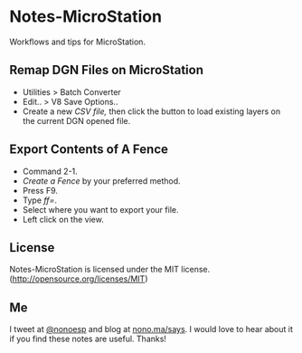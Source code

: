 # Notes-MicroStation
Workflows and tips for MicroStation.

## Remap DGN Files on MicroStation

* Utilities > Batch Converter
* Edit.. > V8 Save Options..
* Create a new *CSV file,* then click the button to load existing layers on the current DGN opened file.

## Export Contents of A Fence

* Command 2-1.
* *Create a Fence* by your preferred method.
* Press F9.
* Type *ff=*.
* Select where you want to export your file.
* Left click on the view.

## License

Notes-MicroStation is licensed under the MIT license. (http://opensource.org/licenses/MIT)

## Me

I tweet at [@nonoesp](http://www.twitter.com/nonoesp) and blog at [nono.ma/says](http://nono.ma/says). I would love to hear about it if you find these notes are useful. Thanks!